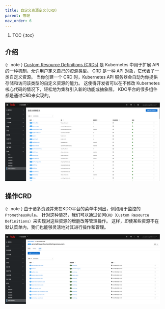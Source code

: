 ```yaml
---
title: 自定义资源定义(CRD)
parent: 管理
nav_order: 6
---
```


1. TOC
{:toc}

## 介绍

{: .note }
[Custom Resource Definitions (CRDs)](https://kubernetes.io/zh-cn/docs/concepts/extend-kubernetes/api-extension/custom-resources/) 是 Kubernetes 中用于扩展 API 的一种机制，允许用户定义自己的资源类型。
CRD 是一种 API 对象，它代表了一类自定义资源。 当你创建一个 CRD 时，Kubernetes API 服务器会自动为你提供存储和访问该类型的自定义资源的能力。
这使得开发者可以在不修改 Kubernetes 核心代码的情况下，轻松地为集群引入新的功能或抽象层。 KDO平台的很多组件都是通过CRD来实现的。

![crds.png](imgs/crds.png)

## 操作CRD

{: .note }
由于诸多资源并未在KDO平台的菜单中列出，例如用于监控的`PrometheusRule`。
针对这种情况，我们可以通过访问`CRD（Custom Resource Definitions）`来实现对这些资源的增删改等管理操作。
这样，即使某些资源不在默认菜单内，我们也能够灵活地对其进行操作和管理。

![crd.png](imgs/crd.png)

